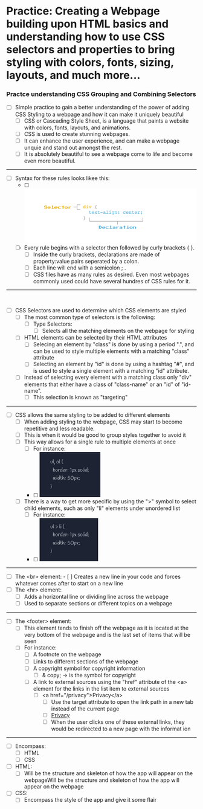 # Practice: Creating a Webpage building upon HTML basics and understanding how to use CSS selectors and properties to bring styling with colors, fonts, sizing, layouts, and much more...

### Practce understanding CSS Grouping and Combining Selectors

-   [ ] Simple practice to gain a better understanding of the power of adding CSS Styling to a webpage and how it can make it uniquely beautiful
    -   [ ] CSS or Cascading Style Sheet, is a language that paints a website with colors, fonts, layouts, and animations.
    -   [ ] CSS is used to create stunning webpages.
    -   [ ] It can enhance the user experience, and can make a webpage unquie and stand out amongst the rest.
    -   [ ] It is absolutely beautiful to see a webpage come to life and become even more beautiful.
<hr>

-   [ ] Syntax for these rules looks likee this:
    -   [ ] <img src="img/d-rule-syntax-diagram.png" width="650" alt="How the Syntax rules looks for CSS">
    -   [ ] Every rule begins with a selector then followed by curly brackets { }.
        -   [ ] Inside the curly brackets, declarations are made of property:value pairs seperated by a colon.
        -   [ ] Each line will end with a semicolon ; .
        -   [ ] CSS files have as many rules as desired. Even most webpages commonly used could have several hundres of CSS rules for it.
<hr>
<br>

-   [ ] CSS Selectors are used to determine which CSS elements are styled
    -   [ ] The most common type of selectors is the following:
        -   [ ] Type Selectors:
            -   [ ] Selects all the matching elements on the webpage for styling
    -   [ ] HTML elements can be selected by their HTML attributes
        -   [ ] Selecing an element by "class" is done by using a period ".", and can be used to style multiple elements with a matching "class" attribute
        -   [ ] Selecting an element by "id" is done by using a hashtag "#", and is used to style a single element with a matching "id" attribute.

    -   [ ] Instead of selecting every element with a matching class only "div" elements that either have a class of "class-name" or an "id" of "id-name".
        -   [ ] This selection is known as "targeting"
<hr>

-   [ ] CSS allows the same styling to be added to different elements
    -   [ ] When adding styling to the webpage, CSS may start to become repetitive and less readable.
    -   [ ] This is when it would be good to group styles together to avoid it
    -   [ ] This way allows for a single rule to multiple elements at once
        -   [ ] For instance:
        -   [ ] <img src="img/b-grouping.png" alt="An example of how to group elements to avoid repetative styling">
    -   [ ] There is a way to get more specific by using the ">" symbol to select child elements, such as only "li" elements under unordered list
        -   [ ] For instance:
        -   [ ] <img src="img/c-combining.png">
<hr>

-   [ ] The &lt;br&gt; element:
           -  [ ] Creates a new line in your code and forces whatever comes after to start on a new line
-   [ ] The &lt;hr&gt; element:
    -   [ ]  Adds a horizontal line or dividing line across the webpage
    -   [ ] Used to separate sections or different topics on a webpage
<hr>

-   [ ]  The &lt;footer&gt; element:
    -   [ ]  This element tends to finish off the webpage as it is located at the very bottom of the webpage and is the last set of items that will be seen
    -   [ ] For instance:
        -   [ ] A footnote on the webpage
        -   [ ] Links to different sections of the webpage
        -   [ ] A copyright symbol for copyright information
            -   [ ] & copy; -> is the symbol for copyright
        -   [ ] A link to external sources using the "href" attribute of the &lt;a&gt; element for the links in the list item to external sources
            -   [ ] &lt;a href="/privacy"&gt;Privacy&lt;/a&gt;
                -   [ ] Use the target attribute to open the link path in a new tab instead of the current page
                -   [ ] <a href="/privacy" target="_blank">Privacy</a>
                -   [ ] When the user clicks one of these external links, they would be redirected to a new page with the informat ion

<hr>

-   [ ] Encompass:
    -   [ ] HTML
    -   [ ] CSS
-   [ ] HTML:
    -   [ ] Will be the structure and skeleton of how the app will appear on the webpageWill be the structure and skeleton of how the app will appear on the webpage
-   [ ] CSS:
    -   [ ] Encompass the style of the app and give it some flair
